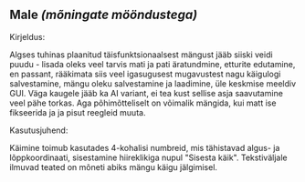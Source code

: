 ## Male *(mõningate mööndustega)*


Kirjeldus:

Algses tuhinas plaanitud täisfunktsionaalsest mängust jääb siiski veidi puudu - lisada oleks veel tarvis mati ja pati äratundmine, etturite edutamine, en passant, rääkimata siis veel igasugusest mugavustest nagu käigulogi salvestamine, mängu oleku salvestamine ja laadimine, üle keskmise meeldiv GUI. Väga kaugele jääb ka AI variant, ei tea kust sellise asja saavutamine veel pähe torkas. Aga põhimõtteliselt on võimalik mängida, kui matt ise fikseerida ja ja pisut reegleid muuta.



Kasutusjuhend:

Käimine toimub kasutades 4-kohalisi numbreid, mis tähistavad algus- ja lõppkoordinaati, sisestamine hiireklikiga nupul "Sisesta käik". Tekstiväljale ilmuvad teated on mõneti abiks mängu käigu jälgimisel.
